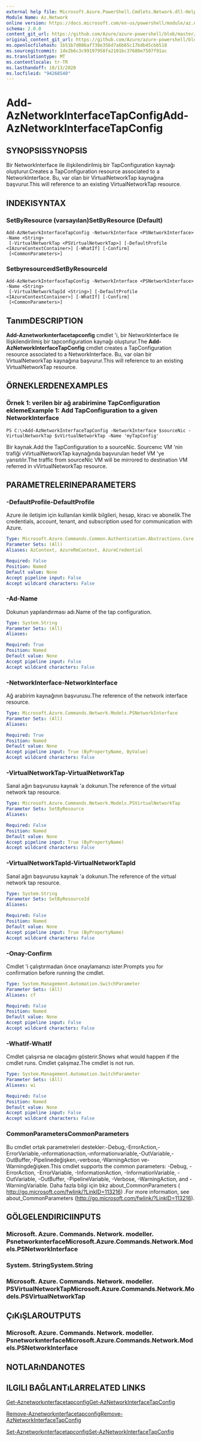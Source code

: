 ```yaml
---
external help file: Microsoft.Azure.PowerShell.Cmdlets.Network.dll-Help.xml
Module Name: Az.Network
online version: https://docs.microsoft.com/en-us/powershell/module/az.network/add-aznetworkinterfacetapconfig
schema: 2.0.0
content_git_url: https://github.com/Azure/azure-powershell/blob/master/src/Network/Network/help/Add-AzNetworkInterfaceTapConfig.md
original_content_git_url: https://github.com/Azure/azure-powershell/blob/master/src/Network/Network/help/Add-AzNetworkInterfaceTapConfig.md
ms.openlocfilehash: 1b51b7d086af738e356d7a6b65c17bdb45cbb518
ms.sourcegitcommit: 1de2b6c3c99197958fa2101bc37680e7507f91ac
ms.translationtype: MT
ms.contentlocale: tr-TR
ms.lasthandoff: 10/13/2020
ms.locfileid: "94268540"
---
```

# <span data-ttu-id="a8fb4-101">Add-AzNetworkInterfaceTapConfig</span><span class="sxs-lookup"><span data-stu-id="a8fb4-101">Add-AzNetworkInterfaceTapConfig</span></span>

## <span data-ttu-id="a8fb4-102">SYNOPSIS</span><span class="sxs-lookup"><span data-stu-id="a8fb4-102">SYNOPSIS</span></span>
<span data-ttu-id="a8fb4-103">Bir NetworkInterface ile ilişkilendirilmiş bir TapConfiguration kaynağı oluşturur.</span><span class="sxs-lookup"><span data-stu-id="a8fb4-103">Creates a TapConfiguration resource associated to a NetworkInterface.</span></span> <span data-ttu-id="a8fb4-104">Bu, var olan bir VirtualNetworkTap kaynağına başvurur.</span><span class="sxs-lookup"><span data-stu-id="a8fb4-104">This will reference to an existing VirtualNetworkTap resource.</span></span>

## <span data-ttu-id="a8fb4-105">INDEKI</span><span class="sxs-lookup"><span data-stu-id="a8fb4-105">SYNTAX</span></span>

### <span data-ttu-id="a8fb4-106">SetByResource (varsayılan)</span><span class="sxs-lookup"><span data-stu-id="a8fb4-106">SetByResource (Default)</span></span>
```
Add-AzNetworkInterfaceTapConfig -NetworkInterface <PSNetworkInterface> -Name <String>
 [-VirtualNetworkTap <PSVirtualNetworkTap>] [-DefaultProfile <IAzureContextContainer>] [-WhatIf] [-Confirm]
 [<CommonParameters>]
```

### <span data-ttu-id="a8fb4-107">Setbyresourceıd</span><span class="sxs-lookup"><span data-stu-id="a8fb4-107">SetByResourceId</span></span>
```
Add-AzNetworkInterfaceTapConfig -NetworkInterface <PSNetworkInterface> -Name <String>
 [-VirtualNetworkTapId <String>] [-DefaultProfile <IAzureContextContainer>] [-WhatIf] [-Confirm]
 [<CommonParameters>]
```

## <span data-ttu-id="a8fb4-108">Tanım</span><span class="sxs-lookup"><span data-stu-id="a8fb4-108">DESCRIPTION</span></span>
<span data-ttu-id="a8fb4-109">**Add-Aznetworkınterfacetapconfig** cmdlet 'i, bir NetworkInterface ile Ilişkilendirilmiş bir tapconfiguration kaynağı oluşturur.</span><span class="sxs-lookup"><span data-stu-id="a8fb4-109">The **Add-AzNetworkInterfaceTapConfig** cmdlet creates a TapConfiguration resource associated to a NetworkInterface.</span></span> <span data-ttu-id="a8fb4-110">Bu, var olan bir VirtualNetworkTap kaynağına başvurur.</span><span class="sxs-lookup"><span data-stu-id="a8fb4-110">This will reference to an existing VirtualNetworkTap resource.</span></span>

## <span data-ttu-id="a8fb4-111">ÖRNEKLERDEN</span><span class="sxs-lookup"><span data-stu-id="a8fb4-111">EXAMPLES</span></span>

### <span data-ttu-id="a8fb4-112">Örnek 1: verilen bir ağ arabirimine TapConfiguration ekleme</span><span class="sxs-lookup"><span data-stu-id="a8fb4-112">Example 1: Add TapConfiguration to a given NetworkInterface</span></span>
```
PS C:\>Add-AzNetworkInterfaceTapConfig -NetworkInterface $sourceNic -VirtualNetworkTap $vVirtualNetworkTap -Name 'myTapConfig'
```

<span data-ttu-id="a8fb4-113">Bir kaynak.</span><span class="sxs-lookup"><span data-stu-id="a8fb4-113">Add the TapConfiguration to a sourceNic.</span></span> <span data-ttu-id="a8fb4-114">Sourcenıc VM 'nin trafiği vVirtualNetworkTap kaynağında başvurulan hedef VM 'ye yansıtılır.</span><span class="sxs-lookup"><span data-stu-id="a8fb4-114">The traffic from sourceNic VM will be mirrored to destination VM referred in vVirtualNetworkTap resource.</span></span>

## <span data-ttu-id="a8fb4-115">PARAMETRELERINE</span><span class="sxs-lookup"><span data-stu-id="a8fb4-115">PARAMETERS</span></span>

### <span data-ttu-id="a8fb4-116">-DefaultProfile</span><span class="sxs-lookup"><span data-stu-id="a8fb4-116">-DefaultProfile</span></span>
<span data-ttu-id="a8fb4-117">Azure ile iletişim için kullanılan kimlik bilgileri, hesap, kiracı ve abonelik.</span><span class="sxs-lookup"><span data-stu-id="a8fb4-117">The credentials, account, tenant, and subscription used for communication with Azure.</span></span>

```yaml
Type: Microsoft.Azure.Commands.Common.Authentication.Abstractions.Core.IAzureContextContainer
Parameter Sets: (All)
Aliases: AzContext, AzureRmContext, AzureCredential

Required: False
Position: Named
Default value: None
Accept pipeline input: False
Accept wildcard characters: False
```

### <span data-ttu-id="a8fb4-118">-Ad</span><span class="sxs-lookup"><span data-stu-id="a8fb4-118">-Name</span></span>
<span data-ttu-id="a8fb4-119">Dokunun yapılandırması adı.</span><span class="sxs-lookup"><span data-stu-id="a8fb4-119">Name of the tap configuration.</span></span>

```yaml
Type: System.String
Parameter Sets: (All)
Aliases:

Required: True
Position: Named
Default value: None
Accept pipeline input: False
Accept wildcard characters: False
```

### <span data-ttu-id="a8fb4-120">-NetworkInterface</span><span class="sxs-lookup"><span data-stu-id="a8fb4-120">-NetworkInterface</span></span>
<span data-ttu-id="a8fb4-121">Ağ arabirim kaynağının başvurusu.</span><span class="sxs-lookup"><span data-stu-id="a8fb4-121">The reference of the network interface resource.</span></span>

```yaml
Type: Microsoft.Azure.Commands.Network.Models.PSNetworkInterface
Parameter Sets: (All)
Aliases:

Required: True
Position: Named
Default value: None
Accept pipeline input: True (ByPropertyName, ByValue)
Accept wildcard characters: False
```

### <span data-ttu-id="a8fb4-122">-VirtualNetworkTap</span><span class="sxs-lookup"><span data-stu-id="a8fb4-122">-VirtualNetworkTap</span></span>
<span data-ttu-id="a8fb4-123">Sanal ağın başvurusu kaynak 'a dokunun.</span><span class="sxs-lookup"><span data-stu-id="a8fb4-123">The reference of the virtual network tap resource.</span></span>

```yaml
Type: Microsoft.Azure.Commands.Network.Models.PSVirtualNetworkTap
Parameter Sets: SetByResource
Aliases:

Required: False
Position: Named
Default value: None
Accept pipeline input: True (ByPropertyName)
Accept wildcard characters: False
```

### <span data-ttu-id="a8fb4-124">-VirtualNetworkTapId</span><span class="sxs-lookup"><span data-stu-id="a8fb4-124">-VirtualNetworkTapId</span></span>
<span data-ttu-id="a8fb4-125">Sanal ağın başvurusu kaynak 'a dokunun.</span><span class="sxs-lookup"><span data-stu-id="a8fb4-125">The reference of the virtual network tap resource.</span></span>

```yaml
Type: System.String
Parameter Sets: SetByResourceId
Aliases:

Required: False
Position: Named
Default value: None
Accept pipeline input: True (ByPropertyName)
Accept wildcard characters: False
```

### <span data-ttu-id="a8fb4-126">-Onay</span><span class="sxs-lookup"><span data-stu-id="a8fb4-126">-Confirm</span></span>
<span data-ttu-id="a8fb4-127">Cmdlet 'i çalıştırmadan önce onaylamanızı ister.</span><span class="sxs-lookup"><span data-stu-id="a8fb4-127">Prompts you for confirmation before running the cmdlet.</span></span>

```yaml
Type: System.Management.Automation.SwitchParameter
Parameter Sets: (All)
Aliases: cf

Required: False
Position: Named
Default value: None
Accept pipeline input: False
Accept wildcard characters: False
```

### <span data-ttu-id="a8fb4-128">-WhatIf</span><span class="sxs-lookup"><span data-stu-id="a8fb4-128">-WhatIf</span></span>
<span data-ttu-id="a8fb4-129">Cmdlet çalışırsa ne olacağını gösterir.</span><span class="sxs-lookup"><span data-stu-id="a8fb4-129">Shows what would happen if the cmdlet runs.</span></span>
<span data-ttu-id="a8fb4-130">Cmdlet çalışmaz.</span><span class="sxs-lookup"><span data-stu-id="a8fb4-130">The cmdlet is not run.</span></span>

```yaml
Type: System.Management.Automation.SwitchParameter
Parameter Sets: (All)
Aliases: wi

Required: False
Position: Named
Default value: None
Accept pipeline input: False
Accept wildcard characters: False
```

### <span data-ttu-id="a8fb4-131">CommonParameters</span><span class="sxs-lookup"><span data-stu-id="a8fb4-131">CommonParameters</span></span>
<span data-ttu-id="a8fb4-132">Bu cmdlet ortak parametreleri destekler:-Debug,-ErrorAction,-ErrorVariable,-ınformationaction,-ınformationvariable,-OutVariable,-OutBuffer,-Pipelinedeğişken,-verbose,-WarningAction ve-Warningdeğişken.</span><span class="sxs-lookup"><span data-stu-id="a8fb4-132">This cmdlet supports the common parameters: -Debug, -ErrorAction, -ErrorVariable, -InformationAction, -InformationVariable, -OutVariable, -OutBuffer, -PipelineVariable, -Verbose, -WarningAction, and -WarningVariable.</span></span> <span data-ttu-id="a8fb4-133">Daha fazla bilgi için bkz about_CommonParameters ( http://go.microsoft.com/fwlink/?LinkID=113216) .</span><span class="sxs-lookup"><span data-stu-id="a8fb4-133">For more information, see about_CommonParameters (http://go.microsoft.com/fwlink/?LinkID=113216).</span></span>

## <span data-ttu-id="a8fb4-134">GÖLGELENDIRICI</span><span class="sxs-lookup"><span data-stu-id="a8fb4-134">INPUTS</span></span>

### <span data-ttu-id="a8fb4-135">Microsoft. Azure. Commands. Network. modeller. Psnetworkınterface</span><span class="sxs-lookup"><span data-stu-id="a8fb4-135">Microsoft.Azure.Commands.Network.Models.PSNetworkInterface</span></span>

### <span data-ttu-id="a8fb4-136">System. String</span><span class="sxs-lookup"><span data-stu-id="a8fb4-136">System.String</span></span>

### <span data-ttu-id="a8fb4-137">Microsoft. Azure. Commands. Network. modeller. PSVirtualNetworkTap</span><span class="sxs-lookup"><span data-stu-id="a8fb4-137">Microsoft.Azure.Commands.Network.Models.PSVirtualNetworkTap</span></span>

## <span data-ttu-id="a8fb4-138">ÇıKıŞLAR</span><span class="sxs-lookup"><span data-stu-id="a8fb4-138">OUTPUTS</span></span>

### <span data-ttu-id="a8fb4-139">Microsoft. Azure. Commands. Network. modeller. Psnetworkınterface</span><span class="sxs-lookup"><span data-stu-id="a8fb4-139">Microsoft.Azure.Commands.Network.Models.PSNetworkInterface</span></span>

## <span data-ttu-id="a8fb4-140">NOTLARıNDA</span><span class="sxs-lookup"><span data-stu-id="a8fb4-140">NOTES</span></span>

## <span data-ttu-id="a8fb4-141">ILGILI BAĞLANTıLAR</span><span class="sxs-lookup"><span data-stu-id="a8fb4-141">RELATED LINKS</span></span>

[<span data-ttu-id="a8fb4-142">Get-Aznetworkınterfacetapconfig</span><span class="sxs-lookup"><span data-stu-id="a8fb4-142">Get-AzNetworkInterfaceTapConfig</span></span>](./Get-AzNetworkInterfaceTapConfig.md)

[<span data-ttu-id="a8fb4-143">Remove-Aznetworkınterfacetapconfig</span><span class="sxs-lookup"><span data-stu-id="a8fb4-143">Remove-AzNetworkInterfaceTapConfig</span></span>](./Remove-AzNetworkInterfaceTapConfig.md)

[<span data-ttu-id="a8fb4-144">Set-Aznetworkınterfacetapconfig</span><span class="sxs-lookup"><span data-stu-id="a8fb4-144">Set-AzNetworkInterfaceTapConfig</span></span>](./Set-AzNetworkInterfaceTapConfig.md)
